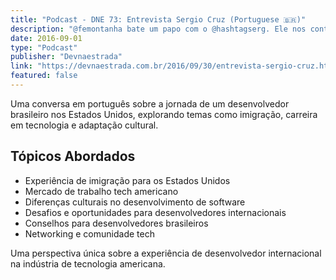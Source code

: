 ```yaml
---
title: "Podcast - DNE 73: Entrevista Sergio Cruz (Portuguese 🇧🇷)"
description: "@femontanha bate um papo com o @hashtagserg. Ele nos conta sobre sua vontade de conhecer e morar nos Estados Unidos."
date: 2016-09-01
type: "Podcast"
publisher: "Devnaestrada"
link: "https://devnaestrada.com.br/2016/09/30/entrevista-sergio-cruz.html"
featured: false
---
```


Uma conversa em português sobre a jornada de um desenvolvedor brasileiro nos Estados Unidos, explorando temas como imigração, carreira em tecnologia e adaptação cultural.

## Tópicos Abordados

- Experiência de imigração para os Estados Unidos
- Mercado de trabalho tech americano
- Diferenças culturais no desenvolvimento de software
- Desafios e oportunidades para desenvolvedores internacionais
- Conselhos para desenvolvedores brasileiros
- Networking e comunidade tech

Uma perspectiva única sobre a experiência de desenvolvedor internacional na indústria de tecnologia americana.